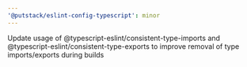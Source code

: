 ```yaml
---
'@putstack/eslint-config-typescript': minor
---
```


Update usage of @typescript-eslint/consistent-type-imports and @typescript-eslint/consistent-type-exports to improve removal of type imports/exports during builds
